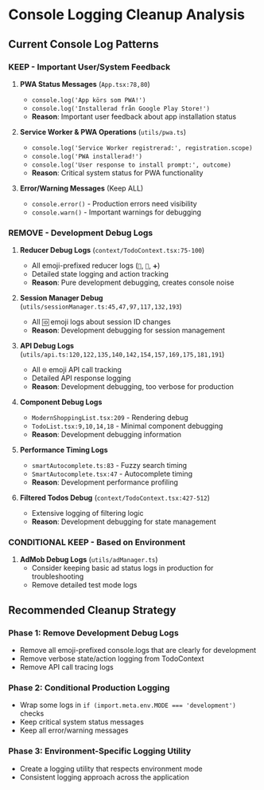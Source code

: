 # Console Logging Cleanup Analysis

## Current Console Log Patterns

### **KEEP - Important User/System Feedback**
1. **PWA Status Messages** (`App.tsx:78,80`)
   - `console.log('App körs som PWA!')` 
   - `console.log('Installerad från Google Play Store!')`
   - **Reason**: Important user feedback about app installation status

2. **Service Worker & PWA Operations** (`utils/pwa.ts`)
   - `console.log('Service Worker registrerad:', registration.scope)`
   - `console.log('PWA installerad!')`
   - `console.log('User response to install prompt:', outcome)`
   - **Reason**: Critical system status for PWA functionality

3. **Error/Warning Messages** (Keep ALL)
   - `console.error()` - Production errors need visibility
   - `console.warn()` - Important warnings for debugging

### **REMOVE - Development Debug Logs**

1. **Reducer Debug Logs** (`context/TodoContext.tsx:75-100`)
   - All emoji-prefixed reducer logs (`🔄`, `📝`, `➕`)
   - Detailed state logging and action tracking
   - **Reason**: Pure development debugging, creates console noise

2. **Session Manager Debug** (`utils/sessionManager.ts:45,47,97,117,132,193`)
   - All `🆔` emoji logs about session ID changes
   - **Reason**: Development debugging for session management

3. **API Debug Logs** (`utils/api.ts:120,122,135,140,142,154,157,169,175,181,191`)
   - All `🌐` emoji API call tracking
   - Detailed API response logging
   - **Reason**: Development debugging, too verbose for production

4. **Component Debug Logs** 
   - `ModernShoppingList.tsx:209` - Rendering debug
   - `TodoList.tsx:9,10,14,18` - Minimal component debugging
   - **Reason**: Development debugging information

5. **Performance Timing Logs**
   - `smartAutocomplete.ts:83` - Fuzzy search timing
   - `SmartAutocomplete.tsx:47` - Autocomplete timing  
   - **Reason**: Development performance profiling

6. **Filtered Todos Debug** (`context/TodoContext.tsx:427-512`)
   - Extensive logging of filtering logic
   - **Reason**: Development debugging for state management

### **CONDITIONAL KEEP - Based on Environment**

1. **AdMob Debug Logs** (`utils/adManager.ts`)
   - Consider keeping basic ad status logs in production for troubleshooting
   - Remove detailed test mode logs

## Recommended Cleanup Strategy

### Phase 1: Remove Development Debug Logs
- Remove all emoji-prefixed console.logs that are clearly for development
- Remove verbose state/action logging from TodoContext
- Remove API call tracing logs

### Phase 2: Conditional Production Logging
- Wrap some logs in `if (import.meta.env.MODE === 'development')` checks
- Keep critical system status messages
- Keep all error/warning messages

### Phase 3: Environment-Specific Logging Utility
- Create a logging utility that respects environment mode
- Consistent logging approach across the application
